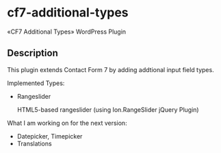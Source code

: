 # cf7-additional-types
«CF7 Additional Types» WordPress Plugin

## Description

This plugin extends Contact Form 7 by adding addtional input field types.

Implemented Types:

*   Rangeslider
    
    HTML5-based rangeslider (using Ion.RangeSlider jQuery Plugin)

What I am working on for the next version:

*   Datepicker, Timepicker
*   Translations
